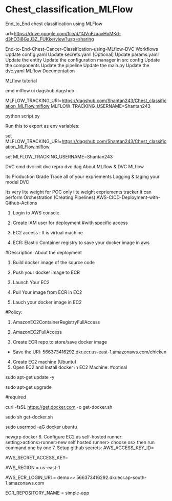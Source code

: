# Chest_classification_MLFlow
End_to_End chest classification using MLFlow

url=https://drive.google.com/file/d/1QVnFzaavHoMKd-d3hO3i8GaJ3Z_FUKke/view?usp=sharing



End-to-End-Chest-Cancer-Classification-using-MLflow-DVC
Workflows
Update config.yaml
Update secrets.yaml [Optional]
Update params.yaml
Update the entity
Update the configuration manager in src config
Update the components
Update the pipeline
Update the main.py
Update the dvc.yaml
MLflow
Documentation

MLflow tutorial

cmd
mlflow ui
dagshub
dagshub

MLFLOW_TRACKING_URI=https://dagshub.com/Shantan243/Chest_classification_MLFlow.mlflow
MLFLOW_TRACKING_USERNAME=Shantan243

[//]: # (MLFLOW_TRACKING_PASSWORD=6824692c47a4545eac5b10041d5c8edbcef0)
python script.py

Run this to export as env variables:

set MLFLOW_TRACKING_URI=https://dagshub.com/Shantan243/Chest_classification_MLFlow.mlflow

set MLFLOW_TRACKING_USERNAME=Shantan243 

[//]: # (export MLFLOW_TRACKING_PASSWORD=6824692c47a369aa6f9353c5b10041d5c8edbcef0)

DVC cmd
dvc init
dvc repro
dvc dag
About MLflow & DVC
MLflow

Its Production Grade
Trace all of your expriements
Logging & taging your model
DVC

Its very lite weight for POC only
lite weight expriements tracker
It can perform Orchestration (Creating Pipelines)
AWS-CICD-Deployment-with-Github-Actions
1. Login to AWS console.
2. Create IAM user for deployment
#with specific access

1. EC2 access : It is virtual machine

2. ECR: Elastic Container registry to save your docker image in aws


#Description: About the deployment

1. Build docker image of the source code

2. Push your docker image to ECR

3. Launch Your EC2 

4. Pull Your image from ECR in EC2

5. Lauch your docker image in EC2

#Policy:

1. AmazonEC2ContainerRegistryFullAccess

2. AmazonEC2FullAccess
3. Create ECR repo to store/save docker image
- Save the URI: 566373416292.dkr.ecr.us-east-1.amazonaws.com/chicken
4. Create EC2 machine (Ubuntu)
5. Open EC2 and Install docker in EC2 Machine:
#optinal

sudo apt-get update -y

sudo apt-get upgrade

#required

curl -fsSL https://get.docker.com -o get-docker.sh

sudo sh get-docker.sh

sudo usermod -aG docker ubuntu

newgrp docker
6. Configure EC2 as self-hosted runner:
setting>actions>runner>new self hosted runner> choose os> then run command one by one
7. Setup github secrets:
AWS_ACCESS_KEY_ID=

AWS_SECRET_ACCESS_KEY=

AWS_REGION = us-east-1

AWS_ECR_LOGIN_URI = demo>>  566373416292.dkr.ecr.ap-south-1.amazonaws.com

ECR_REPOSITORY_NAME = simple-app